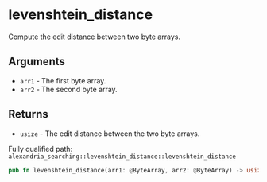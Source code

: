 # levenshtein_distance

Compute the edit distance between two byte arrays.

## Arguments

- `arr1` - The first byte array.
- `arr2` - The second byte array.

## Returns

- `usize` - The edit distance between the two byte arrays.

Fully qualified path: `alexandria_searching::levenshtein_distance::levenshtein_distance`

```rust
pub fn levenshtein_distance(arr1: @ByteArray, arr2: @ByteArray) -> usize
```
